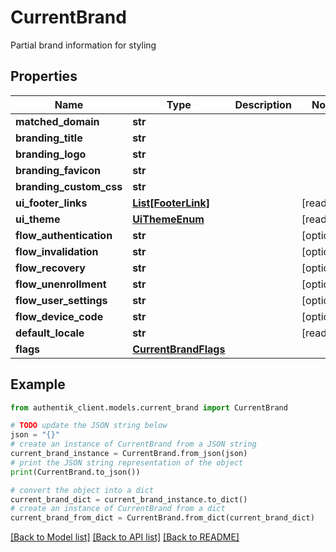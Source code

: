 # CurrentBrand

Partial brand information for styling

## Properties

Name | Type | Description | Notes
------------ | ------------- | ------------- | -------------
**matched_domain** | **str** |  | 
**branding_title** | **str** |  | 
**branding_logo** | **str** |  | 
**branding_favicon** | **str** |  | 
**branding_custom_css** | **str** |  | 
**ui_footer_links** | [**List[FooterLink]**](FooterLink.md) |  | [readonly] 
**ui_theme** | [**UiThemeEnum**](UiThemeEnum.md) |  | [readonly] 
**flow_authentication** | **str** |  | [optional] 
**flow_invalidation** | **str** |  | [optional] 
**flow_recovery** | **str** |  | [optional] 
**flow_unenrollment** | **str** |  | [optional] 
**flow_user_settings** | **str** |  | [optional] 
**flow_device_code** | **str** |  | [optional] 
**default_locale** | **str** |  | [readonly] 
**flags** | [**CurrentBrandFlags**](CurrentBrandFlags.md) |  | 

## Example

```python
from authentik_client.models.current_brand import CurrentBrand

# TODO update the JSON string below
json = "{}"
# create an instance of CurrentBrand from a JSON string
current_brand_instance = CurrentBrand.from_json(json)
# print the JSON string representation of the object
print(CurrentBrand.to_json())

# convert the object into a dict
current_brand_dict = current_brand_instance.to_dict()
# create an instance of CurrentBrand from a dict
current_brand_from_dict = CurrentBrand.from_dict(current_brand_dict)
```
[[Back to Model list]](../README.md#documentation-for-models) [[Back to API list]](../README.md#documentation-for-api-endpoints) [[Back to README]](../README.md)


